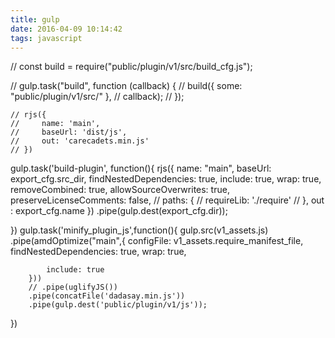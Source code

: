 ```yaml
---
title: gulp
date: 2016-04-09 10:14:42
tags: javascript
---
```



// const build = require("public/plugin/v1/src/build_cfg.js");

// gulp.task("build", function (callback) {
//     build({ some: "public/plugin/v1/src/" }, 
//         callback);
// });

    // rjs({
    //     name: 'main',
    //     baseUrl: 'dist/js',
    //     out: 'carecadets.min.js'
    // })
gulp.task('build-plugin', function(){
    rjs({
        name: "main",
        baseUrl: export_cfg.src_dir,
        findNestedDependencies: true,
        include: true,
        wrap: true,
        removeCombined: true,
        allowSourceOverwrites: true,
        preserveLicenseComments: false,
        // paths: {
        //     requireLib: './require'
        // },
        out    : export_cfg.name
    })
    .pipe(gulp.dest(export_cfg.dir));

})
gulp.task('minify_plugin_js',function(){
    gulp.src(v1_assets.js)
        .pipe(amdOptimize("main",{
            configFile: v1_assets.require_manifest_file,
            findNestedDependencies: true,
            wrap: true,

            include: true
        }))
        // .pipe(uglifyJS())
        .pipe(concatFile('dadasay.min.js'))
        .pipe(gulp.dest('public/plugin/v1/js'));
})
